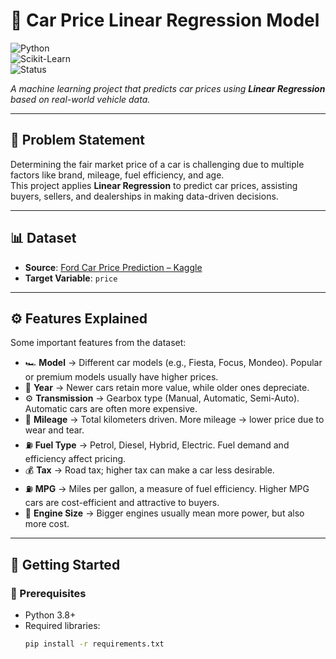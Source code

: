 # 🚗 Car Price Linear Regression Model  

![Python](https://img.shields.io/badge/Python-3.8+-blue?style=flat-square&logo=python)  
![Scikit-Learn](https://img.shields.io/badge/ML-LinearRegression-orange?style=flat-square&logo=scikit-learn)  
![Status](https://img.shields.io/badge/Status-Completed-success?style=flat-square)  

_A machine learning project that predicts car prices using **Linear Regression** based on real-world vehicle data._  

---

## 📌 Problem Statement  
Determining the fair market price of a car is challenging due to multiple factors like brand, mileage, fuel efficiency, and age.  
This project applies **Linear Regression** to predict car prices, assisting buyers, sellers, and dealerships in making data-driven decisions.  

---

## 📊 Dataset  
- **Source**: [Ford Car Price Prediction – Kaggle](https://www.kaggle.com/datasets/adhurimquku/ford-car-price-prediction)  
- **Target Variable**: `price`  

---

## ⚙️ Features Explained  

Some important features from the dataset:  

- 🏎️ **Model** → Different car models (e.g., Fiesta, Focus, Mondeo). Popular or premium models usually have higher prices.  
- 📅 **Year** → Newer cars retain more value, while older ones depreciate.  
- ⚙️ **Transmission** → Gearbox type (Manual, Automatic, Semi-Auto). Automatic cars are often more expensive.  
- 📏 **Mileage** → Total kilometers driven. More mileage → lower price due to wear and tear.  
- ⛽ **Fuel Type** → Petrol, Diesel, Hybrid, Electric. Fuel demand and efficiency affect pricing.  
- 💰 **Tax** → Road tax; higher tax can make a car less desirable.  
- ⛽ **MPG** → Miles per gallon, a measure of fuel efficiency. Higher MPG cars are cost-efficient and attractive to buyers.  
- 🔧 **Engine Size** → Bigger engines usually mean more power, but also more cost.  

---

## 🚀 Getting Started  

### 🔧 Prerequisites  
- Python 3.8+  
- Required libraries:  
  ```bash
  pip install -r requirements.txt

